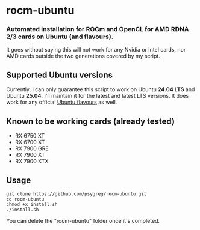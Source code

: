 # rocm-ubuntu
### Automated installation for ROCm and OpenCL for AMD RDNA 2/3 cards on Ubuntu (and flavours).

It goes without saying this will not work for any Nvidia or Intel cards, nor AMD cards outside the two generations covered by my script.

## Supported Ubuntu versions

Currently, I can only guarantee this script to work on Ubuntu **24.04 LTS** and Ubuntu **25.04**. I'll maintain it for the latest and latest LTS versions. It does work for any official [Ubuntu flavours](https://ubuntu.com/desktop/flavours) as well. 

## Known to be working cards (already tested)
- RX 6750 XT
- RX 6700 XT
- RX 7900 GRE
- RX 7900 XT
- RX 7900 XTX

## Usage

`git clone https://github.com/psygreg/rocm-ubuntu.git`\
`cd rocm-ubuntu`\
`chmod +x install.sh`\
`./install.sh`

You can delete the "rocm-ubuntu" folder once it's completed.
